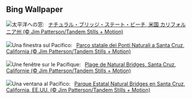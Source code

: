 ## Bing Wallpaper
![](https://www.bing.com/th?id=OHR.CormorantBridge_JA-JP9437791090_UHD.jpg&w=1000)太平洋への窓:&nbsp;&ensp;[ナチュラル・ブリッジ・ステート・ビーチ, 米国 カリフォルニア州 (© Jim Patterson/Tandem Stills + Motion)](https://www.bing.com/th?id=OHR.CormorantBridge_JA-JP9437791090_UHD.jpg)
<br><br/>
![](https://www.bing.com/th?id=OHR.CormorantBridge_IT-IT8917929906_UHD.jpg&w=1000)Una finestra sul Pacifico:&nbsp;&ensp;[Parco statale dei Ponti Naturali a Santa Cruz, California (© Jim Patterson/Tandem Stills + Motion)](https://www.bing.com/th?id=OHR.CormorantBridge_IT-IT8917929906_UHD.jpg)
<br><br/>
![](https://www.bing.com/th?id=OHR.CormorantBridge_FR-FR6120224436_UHD.jpg&w=1000)Une fenêtre sur le Pacifique:&nbsp;&ensp;[Plage de Natural Bridges, Santa Cruz, Californie (© Jim Patterson/Tandem Stills + Motion)](https://www.bing.com/th?id=OHR.CormorantBridge_FR-FR6120224436_UHD.jpg)
<br><br/>
![](https://www.bing.com/th?id=OHR.CormorantBridge_ES-ES7546746501_UHD.jpg&w=1000)Una ventana al Pacífico:&nbsp;&ensp;[Parque Estatal Natural Bridges en Santa Cruz, California, EE.UU. (© Jim Patterson/Tandem Stills + Motion)](https://www.bing.com/th?id=OHR.CormorantBridge_ES-ES7546746501_UHD.jpg)
<br><br/>

